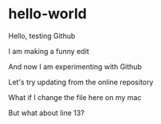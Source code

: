 # hello-world
Hello, testing Github

I am making a funny edit

And now I am experimenting with Github

Let's try updating from the online repository

What if I change the file here on my mac


But what about line 13?
